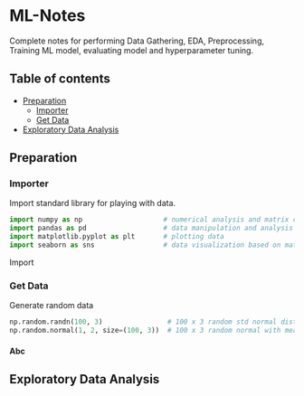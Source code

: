 # ML-Notes
Complete notes for performing Data Gathering, EDA, Preprocessing, Training ML model, evaluating model and hyperparameter tuning.
## Table of contents
- [Preparation](#Preparation)
	- [Importer](#Importer)
	- [Get Data](#Get-Data)
- [Exploratory Data Analysis](#Exploratory-Data-Analysis)


## Preparation
### Importer
Import standard library for playing with data.
```python
import numpy as np                    # numerical analysis and matrix computation 
import pandas as pd                   # data manipulation and analysis on tabular data
import matplotlib.pyplot as plt       # plotting data
import seaborn as sns                 # data visualization based on matplotlib
```
Import 
### Get Data
Generate random data
```python
np.random.randn(100, 3)                # 100 x 3 random std normal dist array
np.random.normal(1, 2, size=(100, 3))  # 100 x 3 random normal with mean 1 and stddev 2
```

#### Abc
## Exploratory Data Analysis

<!--stackedit_data:
eyJoaXN0b3J5IjpbMTA5MjYwNjYxOSwtNzA4MjA1NTYwLDE5Mj
kyMjMzNDYsMTc4MTY5OTUyNCw4NzgxMTQzMjksLTE4NDAzMzY5
NywxNjA4ODYzODY5LDEzNjU2NDE1NjksMTMwOTYzNjAxMSwtMj
A4OTAxMDQ3MiwxMjc4MDY0NjE4XX0=
-->
